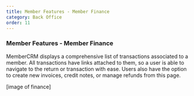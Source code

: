 ```yaml
---
title: Member Features - Member Finance
category: Back Office
order: 11
---
```


### Member Features - Member Finance

MemberCRM displays a comprehensive list of transactions associated to a member. All transactions have links attached to them, so a user is able to navigate to the return or transaction with ease.
Users also have the option to create new invoices, credit notes, or manage refunds from this page.

[image of finance]
